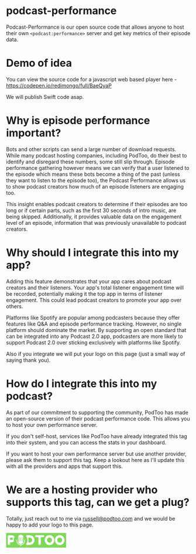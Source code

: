 # podcast-performance
Podcast-Performance is our open source code that allows anyone to host their own `<podcast:performance>` server and get key metrics of their episode data.

# Demo of idea
You can view the source code for a javascript web based player here - https://codepen.io/redimongo/full/BaeQyaP 

We will publish Swift code asap.

# Why is episode performance important?
Bots and other scripts can send a large number of download requests. While many podcast hosting companies, including PodToo, do their best to identify and disregard these numbers, some still slip through. Episode performance gathering however means we can verify that a user listened to the episode which means these bots become a thing of the past (unless they want to listen to the episode too), the Podcast Performance allows us to show podcast creators how much of an episode listeners are engaging too.

This insight enables podcast creators to determine if their episodes are too long or if certain parts, such as the first 30 seconds of intro music, are being skipped. Additionally, it provides valuable data on the engagement level of an episode, information that was previously unavailable to podcast creators.

# Why should I integrate this into my app?
Adding this feature demonstrates that your app cares about podcast creators and their listeners. Your app's total listener engagement time will be recorded, potentially making it the top app in terms of listener engagement. This could lead podcast creators to promote your app over others.

Platforms like Spotify are popular among podcasters because they offer features like Q&A and episode performance tracking. However, no single platform should dominate the market. By supporting an open standard that can be integrated into any Podcast 2.0 app, podcasters are more likely to support Podcast 2.0 over sticking exclusively with platforms like Spotify.

Also if you integrate we will put your logo on this page (just a small way of saying thank you).


# How do I integrate this into my podcast?
As part of our commitment to supporting the community, PodToo has made an open-source version of their podcast performance code. This allows you to host your own performance server. 

If you don't self-host, services like PodToo have already integrated this tag into their system, and you can access the stats in your dashboard. 

If you want to host your own performance server but use another provider, please ask them to support this tag. Keep a lookout here as I'll update this with all the providers and apps that support this.

# We are a hosting provider who supports this tag, can we get a plug?
Totally, just reach out to me via russell@podtoo.com and we would be happy to add your logo to this page.

![PodToo](/sponsor_logo/podtoo_small_logo.png)



